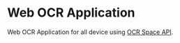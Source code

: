 # Web OCR Application

Web OCR Application for all device using [OCR Space API](https://ocr.space/). 